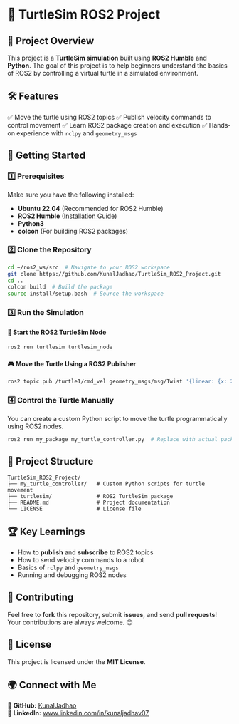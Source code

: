 # 🐢 TurtleSim ROS2 Project

## 📌 Project Overview
This project is a **TurtleSim simulation** built using **ROS2 Humble** and **Python**. The goal of this project is to help beginners understand the basics of ROS2 by controlling a virtual turtle in a simulated environment.

## 🛠 Features
✅ Move the turtle using ROS2 topics
✅ Publish velocity commands to control movement
✅ Learn ROS2 package creation and execution
✅ Hands-on experience with `rclpy` and `geometry_msgs`

## 🚀 Getting Started

### 1️⃣ Prerequisites
Make sure you have the following installed:
- **Ubuntu 22.04** (Recommended for ROS2 Humble)
- **ROS2 Humble** ([Installation Guide](https://docs.ros.org/en/humble/Installation.html))
- **Python3**
- **colcon** (For building ROS2 packages)

### 2️⃣ Clone the Repository
```bash
cd ~/ros2_ws/src  # Navigate to your ROS2 workspace
git clone https://github.com/KunalJadhao/TurtleSim_ROS2_Project.git
cd ..
colcon build  # Build the package
source install/setup.bash  # Source the workspace
```

### 3️⃣ Run the Simulation
#### 🏁 Start the ROS2 TurtleSim Node
```bash
ros2 run turtlesim turtlesim_node
```

#### 🎮 Move the Turtle Using a ROS2 Publisher
```bash
ros2 topic pub /turtle1/cmd_vel geometry_msgs/msg/Twist '{linear: {x: 2.0, y: 0.0, z: 0.0}, angular: {x: 0.0, y: 0.0, z: 1.0}}'
```

### 4️⃣ Control the Turtle Manually
You can create a custom Python script to move the turtle programmatically using ROS2 nodes.

```bash
ros2 run my_package my_turtle_controller.py  # Replace with actual package and script name
```

## 📂 Project Structure
```
TurtleSim_ROS2_Project/
├── my_turtle_controller/   # Custom Python scripts for turtle movement
├── turtlesim/              # ROS2 TurtleSim package
├── README.md               # Project documentation
└── LICENSE                 # License file
```

## 🏆 Key Learnings
- How to **publish** and **subscribe** to ROS2 topics
- How to send velocity commands to a robot
- Basics of `rclpy` and `geometry_msgs`
- Running and debugging ROS2 nodes

## 🤝 Contributing
Feel free to **fork** this repository, submit **issues**, and send **pull requests**! Your contributions are always welcome. 😊

## 📜 License
This project is licensed under the **MIT License**.

## 🌍 Connect with Me
📌 **GitHub:** [KunalJadhao](https://github.com/KunalJadhao)  
📌 **LinkedIn:** www.linkedin.com/in/kunaljadhav07
